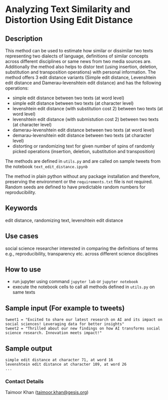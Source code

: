 # Analyzing Text Similarity and Distortion Using Edit Distance
## Description
This method can be used to estimate how similar or dissimilar two texts representing two dialects of language, definitions of similar concepts across different disciplines or same news from two media sources are. Additionally the method also helps to distor text (using insertion, deletion, substitution and transposition operations) with personal information.
The method offers 3 edit distance variants (Simple edit distance, Levenshtein edit distance and Damerau-levenshtein edit distance) and has the following operations:

- simple edit distance between two texts (at word level)
- simple edit distance between two texts (at character level)
- levenshtein edit distance (with substitution cost 2) between two texts (at word level)
- levenshtein edit distance (with submistution cost 2) between two texts (at character level)
- damerau-levenshtein edit distance between two texts (at word level)
- demarau-levenshtein edit distance between two texts (at character level)
- distorting or randomizing text for given number of spins of randomly picked operations (insertion, deletion, substitution and transposition)


The methods are defined in `utils.py` and are called on sample tweets from the notebook `text_edit_distance.ipynb`

The method in plain python without any package installation and therefore, preserving the environment or the `requirements.txt` file is not required. Random seeds are defined to have predictable random numbers for reproducibility.

## Keywords
edit distance, randomizing text, levenshtein edit distance

## Use cases
social science researcher interested in comparing the definitions of terms e.g., reproducibility, transparency etc. across different science disciplines 

## How to use
- run jupyter using command `jupyter lab` or `jupyter notebook`
- execute the notebook cells to call all methods defined in `utils.py` on same texts

## Sample input (For example to tweets)

```
tweet1 = "Excited to share our latest research on AI and its impact on social sciences! Leveraging data for better insights"
tweet2 = "Thrilled about our new findings on how AI transforms social science research. Innovation meets impact!"
```

## Sample output

```
simple edit distance at character 71, at word 16
levenshtein edit distance at character 109, at word 26
...
```

### Contact Details
Taimoor Khan (taimoor.khan@gesis.org)
